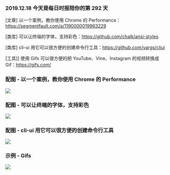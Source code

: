 ### 2019.12.18 今天是每日时报陪你的第 292 天

[文章] 以一个案例，教你使用 Chrome 的 Performance：<https://segmentfault.com/a/1190000019963229>

[类库] 可以让终端的字体，支持彩色：<https://github.com/chalk/ansi-styles>

[类库] cli-ui 用它可以很方便的创建命令行工具：<https://github.com/yargs/cliui>

[工具]] 使用 Gifs 可以很方便的把 YouTube、Vine、Instagram 的视频转换成 Gif：<https://gifs.com/>

### 配图 - 以一个案例，教你使用 Chrome 的 Performance
![](https://image-static.segmentfault.com/406/555/4065551689-5d4571c75d7e1_articlex)

### 配图 - 可以让终端的字体，支持彩色
![](http://qn.40zhe.com/20191218185848.png)

### 配图 - cli-ui 用它可以很方便的创建命令行工具
![](http://qn.40zhe.com/20191218185959.png)

### 示例 - Gifs
![](https://cdn.gifs.com/images/editor-demo.png)

